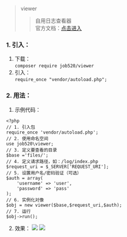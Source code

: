 > viewer
>> 自用日志查看器  
>> 官方文档：[点击进入](http://doc.job520.net/web/#/1?page_id=42)

### 1. 引入：
1. 下载：  
`
composer require job520/viewer
`
2. 引入：  
`
require_once "vendor/autoload.php";
`
### 2. 用法：
1. 示例代码：
```
<?php
// 1. 引入包
require_once 'vendor/autoload.php';
// 2. 使用命名空间
use job520\viewer;
// 3. 定义要查看的目录
$base ='files/';
// 4. 定义请求路径，如：/log/index.php
$request_uri = $_SERVER['REQUEST_URI'];
// 5. 设置用户名/密码验证（可选）
$auth = array(
    'username' => 'user',
    'password' => 'pass'
);
// 6. 实例化对像
$obj = new viewer($base,$request_uri,$auth);
// 7. 运行
$obj->run();
```
2. 效果：
![](http://doc.job520.net/server/../Public/Uploads/2019-02-06/5c5b013bbdc1d.png)
![](http://doc.job520.net/server/../Public/Uploads/2019-02-02/5c55ad1815087.png)
